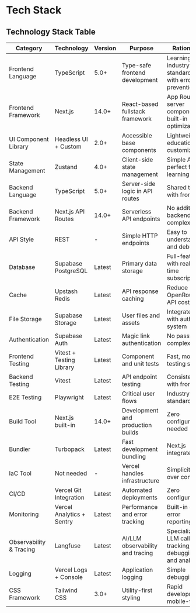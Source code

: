 # Tech Stack

## Technology Stack Table

| Category                | Technology                | Version | Purpose                           | Rationale                                               |
| ----------------------- | ------------------------- | ------- | --------------------------------- | ------------------------------------------------------- |
| Frontend Language       | TypeScript                | 5.0+    | Type-safe frontend development    | Learning industry standard with error prevention        |
| Frontend Framework      | Next.js                   | 14.0+   | React-based fullstack framework   | App Router, server components, built-in optimization    |
| UI Component Library    | Headless UI + Custom      | 2.0+    | Accessible base components        | Lightweight, educational, customizable                  |
| State Management        | Zustand                   | 4.0+    | Client-side state management      | Simple API, perfect for learning                        |
| Backend Language        | TypeScript                | 5.0+    | Server-side logic in API routes   | Shared types with frontend                              |
| Backend Framework       | Next.js API Routes        | 14.0+   | Serverless API endpoints          | No additional backend complexity                        |
| API Style               | REST                      | -       | Simple HTTP endpoints             | Easy to understand and debug                            |
| Database                | Supabase PostgreSQL       | Latest  | Primary data storage              | Full-featured with real-time subscriptions              |
| Cache                   | Upstash Redis             | Latest  | API response caching              | Reduce OpenRouter API costs                             |
| File Storage            | Supabase Storage          | Latest  | User files and assets             | Integrated with auth system                             |
| Authentication          | Supabase Auth             | Latest  | Magic link authentication         | No password complexity                                  |
| Frontend Testing        | Vitest + Testing Library  | Latest  | Component and unit tests          | Fast, modern testing stack                              |
| Backend Testing         | Vitest                    | Latest  | API endpoint testing              | Consistent with frontend                                |
| E2E Testing             | Playwright                | Latest  | Critical user flows               | Industry standard                                       |
| Build Tool              | Next.js built-in          | 14.0+   | Development and production builds | Zero configuration needed                               |
| Bundler                 | Turbopack                 | Latest  | Fast development bundling         | Next.js integrated                                      |
| IaC Tool                | Not needed                | -       | Vercel handles infrastructure     | Simplicity over control                                 |
| CI/CD                   | Vercel Git Integration    | Latest  | Automated deployments             | Zero configuration                                      |
| Monitoring              | Vercel Analytics + Sentry | Latest  | Performance and error tracking    | Built-in + error reporting                              |
| Observability & Tracing | Langfuse                  | Latest  | AI/LLM observability and tracing  | Specialized LLM call tracking, debugging, and analytics |
| Logging                 | Vercel Logs + Console     | Latest  | Application logging               | Simple debugging                                        |
| CSS Framework           | Tailwind CSS              | 3.0+    | Utility-first styling             | Rapid development, mobile-first                         |
